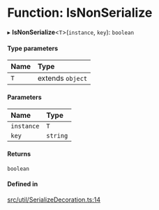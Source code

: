 # Function: IsNonSerialize

▸ **IsNonSerialize**<`T`\>(`instance`, `key`): `boolean`

#### Type parameters

| Name | Type |
| :------ | :------ |
| `T` | extends `object` |

#### Parameters

| Name | Type |
| :------ | :------ |
| `instance` | `T` |
| `key` | `string` |

#### Returns

`boolean`

#### Defined in

[src/util/SerializeDecoration.ts:14](https://github.com/Orillusion/orillusion/blob/main/src/util/SerializeDecoration.ts#L14)
